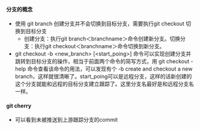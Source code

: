#### 分支的概念
- 使用 git branch 创建分支并不会切换到目标分支，需要执行git checkout 切换到目标分支
  - 创建分支：执行git branch＜branchname＞命令创建新分支。切换分支：执行git checkout＜branchname＞命令切换到新分支。
- git checkout -b <new_branch> [<start_poing>] 命令可以实现创建分支并跳转到目标分支的操作，相当于前面两个命令的简写方式，用 git checkout -help 命令查看该命令的用法，可以发现有个 -b <branch>           create and checkout a new branch，这样就很清晰了。start_poing可以是远程分支，这样的话新创建的这个分支就能和远程的目标分支建立跟踪了。这里分支名最好是和远程分支名一样。

#### git cherry
- 可以看到未被推送到上游跟踪分支的commit